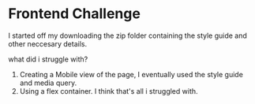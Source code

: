 # Frontend Challenge

I started off my downloading the zip folder containing the style guide and other neccesary details.

what did i struggle with?
1. Creating a Mobile view of the page, I eventually used the style guide and media query.
2. Using a flex container.
I think that's all i struggled with.